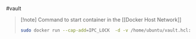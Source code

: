 #vault 
>[!note] Command to start container in the [[Docker Host Network]]
>```bash
>sudo docker run --cap-add=IPC_LOCK  -d -v /home/ubuntu/vault.hcl:/vault/config/vault.hcl --network host hashicorp/vault server
>```